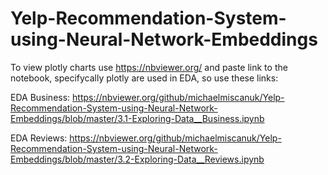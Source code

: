 # Yelp-Recommendation-System-using-Neural-Network-Embeddings

To view plotly charts use https://nbviewer.org/ and paste link to the notebook, specifycally plotly are used in EDA, so use these links:

EDA Business:
https://nbviewer.org/github/michaelmiscanuk/Yelp-Recommendation-System-using-Neural-Network-Embeddings/blob/master/3.1-Exploring-Data__Business.ipynb

EDA Reviews:
https://nbviewer.org/github/michaelmiscanuk/Yelp-Recommendation-System-using-Neural-Network-Embeddings/blob/master/3.2-Exploring-Data__Reviews.ipynb 
